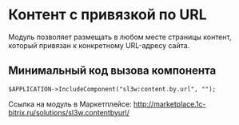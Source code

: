 # Контент с привязкой по URL

Модуль позволяет размещать в любом месте страницы контент, который привязан к конкретному URL-адресу сайта.

## Минимальный код вызова компонента
```
$APPLICATION->IncludeComponent("sl3w:content.by.url", "");
```


Ссылка на модуль в Маркетплейсе: http://marketplace.1c-bitrix.ru/solutions/sl3w.contentbyurl/
